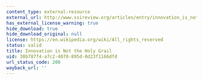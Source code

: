 ```yaml
---
content_type: external-resource
external_url: http://www.ssireview.org/articles/entry/innovation_is_not_the_holy_grail
has_external_license_warning: true
hide_download: true
hide_download_original: null
license: https://en.wikipedia.org/wiki/All_rights_reserved
status: valid
title: Innovation is Not the Holy Grail
uid: 30b787f4-a7c2-4070-895d-0d23f1166dfd
url_status_code: 200
wayback_url: ''
---
```


